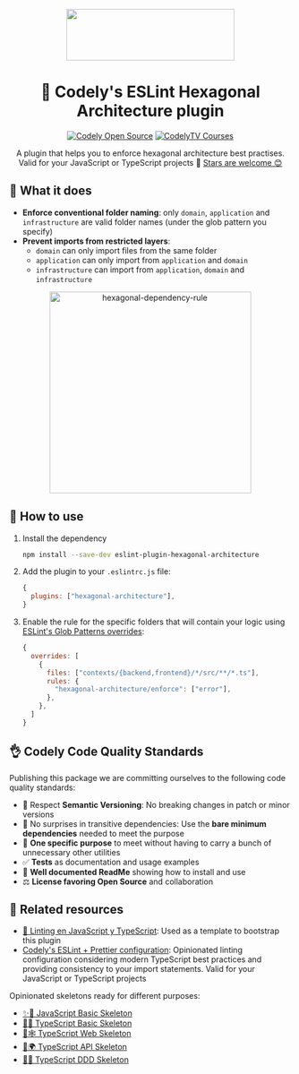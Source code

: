 <p align="center">
  <a href="https://codely.com">
    <img src="https://user-images.githubusercontent.com/10558907/170513882-a09eee57-7765-4ca4-b2dd-3c2e061fdad0.png" width="300px" height="92px"/>
  </a>
</p>

<h1 align="center">
  🎯 Codely's ESLint Hexagonal Architecture plugin
</h1>

<p align="center">
    <a href="https://github.com/CodelyTV"><img src="https://img.shields.io/badge/CodelyTV-OS-green.svg?style=flat-square" alt="Codely Open Source"/></a>
    <a href="https://pro.codely.com"><img src="https://img.shields.io/badge/CodelyTV-PRO-black.svg?style=flat-square" alt="CodelyTV Courses"/></a>
</p>

<p align="center">
  A plugin that helps you to enforce hexagonal architecture best practises. Valid for your JavaScript or TypeScript projects 🤟
  <a href="https://github.com/CodelyTV/eslint-plugin-hexagonal-architecture/stargazers">Stars are welcome 😊</a>
</p>

## 🤔 What it does

- **Enforce conventional folder naming**: only `domain`, `application` and `infrastructure` are valid folder names (under the glob pattern you specify)
- **Prevent imports from restricted layers**: 
  - `domain` can only import files from the same folder
  - `application` can only import from `application` and `domain`
  - `infrastructure` can import from `application`, `domain` and `infrastructure`


<p align="center">
  <img src="https://user-images.githubusercontent.com/1331435/188609417-1d51b243-613e-4b87-8c82-b429d8ef5841.png" alt="hexagonal-dependency-rule" width="360" >
</p>

## 👀 How to use

1. Install the dependency
   ```bash
   npm install --save-dev eslint-plugin-hexagonal-architecture
   ```
2. Add the plugin to your `.eslintrc.js` file:
    ```js
    {
      plugins: ["hexagonal-architecture"],
    }
    ``` 
3. Enable the rule for the specific folders that will contain your logic using [ESLint's Glob Patterns overrides](https://eslint.org/docs/latest/user-guide/configuring/configuration-files#how-do-overrides-work):
    ```js
    {
      overrides: [
        {
          files: ["contexts/{backend,frontend}/*/src/**/*.ts"],
          rules: {
            "hexagonal-architecture/enforce": ["error"],
          },
        },
      ]
    }
    ```

## 👌 Codely Code Quality Standards

Publishing this package we are committing ourselves to the following code quality standards:

- 🤝 Respect **Semantic Versioning**: No breaking changes in patch or minor versions
- 🤏 No surprises in transitive dependencies: Use the **bare minimum dependencies** needed to meet the purpose
- 🎯 **One specific purpose** to meet without having to carry a bunch of unnecessary other utilities
- ✅ **Tests** as documentation and usage examples
- 📖 **Well documented ReadMe** showing how to install and use
- ⚖️ **License favoring Open Source** and collaboration

## 🔀 Related resources

- [🔦 Linting en JavaScript y TypeScript](https://pro.codely.com/library/linting-en-javascript-y-typescript-188432/446893/about/): Used as a template to bootstrap this plugin
- [Codely's ESLint + Prettier configuration](https://github.com/CodelyTV/eslint-config-codely): Opinionated linting configuration considering modern TypeScript best practices and providing consistency to your import statements. Valid for your JavaScript or TypeScript projects

Opinionated skeletons ready for different purposes:

- [✨🌱 JavaScript Basic Skeleton](https://github.com/CodelyTV/javascript-basic-skeleton)
- [🔷🌱 TypeScript Basic Skeleton](https://github.com/CodelyTV/typescript-basic-skeleton)
- [🔷🕸️ TypeScript Web Skeleton](https://github.com/CodelyTV/typescript-web-skeleton)
- [🔷🌍 TypeScript API Skeleton](https://github.com/CodelyTV/typescript-api-skeleton)
- [🔷✨ TypeScript DDD Skeleton](https://github.com/CodelyTV/typescript-ddd-skeleton)
